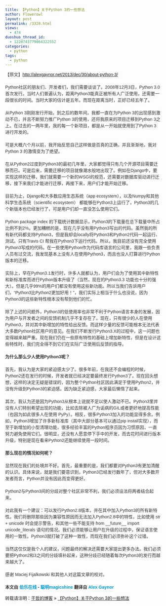 ```yaml
---
title: 【Python】关于Python 3的一些想法
author: Flowerowl
layout: post
permalink: /3328.html
views:
  - 474
duoshuo_thread_id:
  - 1220743779864322552
categories:
  - python
tags:
  - python
---
```

<p style="border: 0px; margin: 0px 0px 20px; padding: 0px; font-size: 14px; color: #333333; font-family: Arial, sans-serif; line-height: 21px;">
  【原文】<a href="http://alexgaynor.net/2013/dec/30/about-python-3/">http://alexgaynor.net/2013/dec/30/about-python-3/</a>
</p>

<p style="border: 0px; margin: 0px 0px 20px; padding: 0px; font-size: 14px; color: #333333; font-family: Arial, sans-serif; line-height: 21px;">
  Python社区的朋友们、开发者们，我们需要谈谈了。2008年12月3日，Python 3.0 首次发行。当时人们普遍认为，距离Python3能真正被所有人广泛使用，还需要一段很长的时间。当时大家的估计是五年。而现在距离当时，正好已经五年了。
</p>

<p style="border: 0px; margin: 0px 0px 20px; padding: 0px; font-size: 14px; color: #333333; font-family: Arial, sans-serif; line-height: 21px;">
  从Python 3刚刚发行开始，到之后的数年间，我都一直在为Python 3的出现感到激动不已，并且不断努力推广Python 3的使用，还将我原来的项目迁移到Python 3之上。在过去的一两年里，我的每一个新项目，都是从一开始就使用到了Python 3 进行开发的。
</p>

<p style="border: 0px; margin: 0px 0px 20px; padding: 0px; font-size: 14px; color: #333333; font-family: Arial, sans-serif; line-height: 21px;">
  可是大概六个月以前，我开始反思自己这样做是否真的正确，并且渐渐地，我对Python 3 的激情变为了绝望。
</p>

<p style="border: 0px; margin: 0px 0px 20px; padding: 0px; font-size: 14px; color: #333333; font-family: Arial, sans-serif; line-height: 21px;">
  在从Python2过度到Python3的最初几年里，大家都觉得只有几个开源项目需要迁移而已。可是后来，需要迁移的项目就像潮水般地出现了。例如在Django中，要实现这样的迁移，我们就需要一个新的WSGI的规范，还需要对数据库驱动进行迁移，接下来我们才能进行迁移，再接下来，用户们才能开始迁移。
</p>

<p style="border: 0px; margin: 0px 0px 20px; padding: 0px; font-size: 14px; color: #333333; font-family: Arial, sans-serif; line-height: 21px;">
  目前为止，Django和大多数应用生态系统（app ecosystem），以及Numpy和其他科学生态系统（scientific ecosystem） 都能够在Python3上运行了，Python3的几个新版本也已经发行了，可是用户们却一直没怎么使用它们。
</p>

<p style="border: 0px; margin: 0px 0px 20px; padding: 0px; font-size: 14px; color: #333333; font-family: Arial, sans-serif; line-height: 21px;">
  Python package index 的下载统计数据显示，Python3的下载量在总下载量中所占比例不到2%。更加糟糕的是，现在几乎没有用Python3写出的代码。虽然我的所有新代码都支持Python3，但是我却会locally将Python3和Python2代码一起运行、测试。只有Travis CI 帮我在Python3下运行代码。所以，我目前还没有完全使用Python3写成的代码。在一些使用Python作为代码库语言的公司里，我跟一些负责人员有过交流，我发现基本上没有人在使用Python3，而且也没人打算进行Python版本的迁移。
</p>

<p style="border: 0px; margin: 0px 0px 20px; padding: 0px; font-size: 14px; color: #333333; font-family: Arial, sans-serif; line-height: 21px;">
  实际上，早在Python3.1发行时，许多人就都认为，用户们会为了使用其中新特性和新标准库而进行Python版本升级了（当然，现在的Python3.3 功能也十分的强大）。但是几乎99%的用户们都没有使用这些新功能。所以当我们告诉用户们，“Python3比Python2更加好用！”，我们实际上相当于什么也没说，因为Python3的这些新特性根本没有帮到他们的忙。
</p>

<p style="border: 0px; margin: 0px 0px 20px; padding: 0px; font-size: 14px; color: #333333; font-family: Arial, sans-serif; line-height: 21px;">
  除了上述的问题外，Python3的低使用率也非常不利于Python语言本身的发展，因为用户与开发者之间的反馈机制几乎不复存在了。现在，只有很少的人在使用Python3，并对其中新增加的特性给出反馈。而这样少量的反馈可能根本无法代表大多数Python社区用户的意见。在我们不断发行Python3.X的过程中，这一问题也变得越来越严重。现在我们仍在一些原有特性的基础上增加新特性，但是在设计这些特性时，我们完全得不到它们在实际广泛使用后反馈的指导。
</p>

<p style="border: 0px; margin: 0px 0px 20px; padding: 0px; font-size: 14px; color: #333333; font-family: Arial, sans-serif; line-height: 21px;">
  <strong style="border: 0px; margin: 0px; padding: 0px;">为什么那么少人使用Python3呢？</strong>
</p>

<p style="border: 0px; margin: 0px 0px 20px; padding: 0px; font-size: 14px; color: #333333; font-family: Arial, sans-serif; line-height: 21px;">
  首先，我认为是大家的紧迫感太少了。很多年前，在我还不会编程的时候，Python2还在发行的时候，开发者就已经决定要最终发行Python3了。现在回头想想，这样的决定无疑是错误的，因为整个Python社区因此满足于使用Python2，并没有升级到Python3的紧迫感。因为缺乏紧迫感，大家最后懒惰了起来。
</p>

<p style="border: 0px; margin: 0px 0px 20px; padding: 0px; font-size: 14px; color: #333333; font-family: Arial, sans-serif; line-height: 21px;">
  其次，我认为还是因为Python3从根本上说就不足以使人激动不已。Python3里并没有人们特别希望出现的功能，比如去除被人广为诟病的GIL或者更好地提高性能（也因为如此很多人在使用 PyPy）。相反，很多Python3加入的功能显得多余。例如，Python3增加了许多新标准库（其中大部分基本可以通过pip install实现），而至于新增加的小型清理功能，很多经验丰富的Python程序员因为习惯原因，一直努力避免使用它们。很明显，还没有人愿意停下手中的开发，而去花时间进行版本升级，特别是现在看来Python2还能继续使用一段时间。
</p>

<p style="border: 0px; margin: 0px 0px 20px; padding: 0px; font-size: 14px; color: #333333; font-family: Arial, sans-serif; line-height: 21px;">
  <strong style="border: 0px; margin: 0px; padding: 0px;">那么现在的情况如何呢？</strong>
</p>

<p style="border: 0px; margin: 0px 0px 20px; padding: 0px; font-size: 14px; color: #333333; font-family: Arial, sans-serif; line-height: 21px;">
  显然现在我们的处境并不好。首先，最重要的是，我们都要对Python3有更加清醒的认识。具体来说，就是我们要意识到，Python3已经发行数年了，但对大多数开发者而言，Python并没有因此而变得更好。
</p>

<p style="border: 0px; margin: 0px 0px 20px; padding: 0px; font-size: 14px; color: #333333; font-family: Arial, sans-serif; line-height: 21px;">
  Python2与Python3间的分歧对整个社区非常不利，我们必须设法将两者结合起来。
</p>

<p style="border: 0px; margin: 0px 0px 20px; padding: 0px; font-size: 14px; color: #333333; font-family: Arial, sans-serif; line-height: 21px;">
  对此我有一个建议：可以发行Python2.8版本，并在其中加入Python3的所有新特性。我们将删除那些因为兼容性原因而无法加入Python2.8中的特性，比如使用 str + unicode 时会提示警告，和其他一些不能支持 from __future__ import unicode_literals 语句的情况。我们必须能够让用户在升级的过程中，保证语言使用的一致性。Python3就打破了这种一致性，而现在我们必须弥补这个过错。
</p>

<p style="border: 0px; margin: 0px 0px 20px; padding: 0px; font-size: 14px; color: #333333; font-family: Arial, sans-serif; line-height: 21px;">
  当然这仅仅是我个人的建议，问题最终的解决还需要大家提出更多办法。我们必须要把Python2和3之间的分歧填补起来，这种分歧已经随着每次Python3的发行而越来越大了。
</p>

<p style="border: 0px; margin: 0px 0px 20px; padding: 0px; font-size: 14px; color: #333333; font-family: Arial, sans-serif; line-height: 21px;">
  感谢 Maciej Fijalkowski 和其他人对这篇文章的校对。
</p>

<strong style="border: 0px; margin: 0px; padding: 0px; font-size: 14px; color: #333333; font-family: Arial, sans-serif; line-height: 21px;">本文由 <a style="border: 0px; margin: 0px; padding: 0px; text-decoration: none; color: #0099cc;" href="http://blog.jobbole.com/">伯乐在线</a> - <a style="border: 0px; margin: 0px; padding: 0px; text-decoration: none; color: #0099cc;" href="http://blog.jobbole.com/author/mashuaihh/">聪明magicshine</a> 翻译自 <a style="border: 0px; margin: 0px; padding: 0px; text-decoration: none; color: #0099cc;" href="http://alexgaynor.net/2013/dec/30/about-python-3/" target="_blank">Alex Gaynor</a></strong>

转载请注明：[于哲的博客][1] &raquo; [【Python】关于Python 3的一些想法][2]

 [1]: http://lazynight.me
 [2]: http://lazynight.me/3328.html